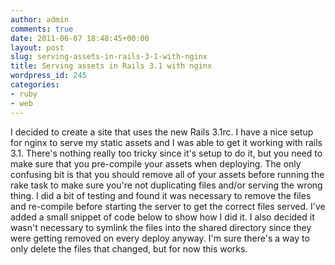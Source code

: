 ```yaml
---
author: admin
comments: true
date: 2011-06-07 18:48:45+00:00
layout: post
slug: serving-assets-in-rails-3-1-with-nginx
title: Serving assets in Rails 3.1 with nginx
wordpress_id: 245
categories:
- ruby
- web
---
```


I decided to create a site that uses the new Rails 3.1rc. I have a nice setup for nginx to serve my static assets and I was able to get it working with rails 3.1. There's nothing really too tricky since it's setup to do it, but you need to make sure that you pre-compile your assets when deploying. The only confusing bit is that you should remove all of your assets before running the rake task to make sure you're not duplicating files and/or serving the wrong thing. I did a bit of testing and found it was necessary to remove the files and re-compile before starting the server to get the correct files served. I've added a small snippet of code below to show how I did it. I also decided it wasn't necessary to symlink the files into the shared directory since they were getting removed on every deploy anyway. I'm sure there's a way to only delete the files that changed, but for now this works.



